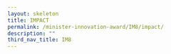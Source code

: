 ```yaml
---
layout: skeleton
title: IMPACT​
permalink: /minister-innovation-award/IM8/impact/
description: ""
third_nav_title: IM8
---
```

